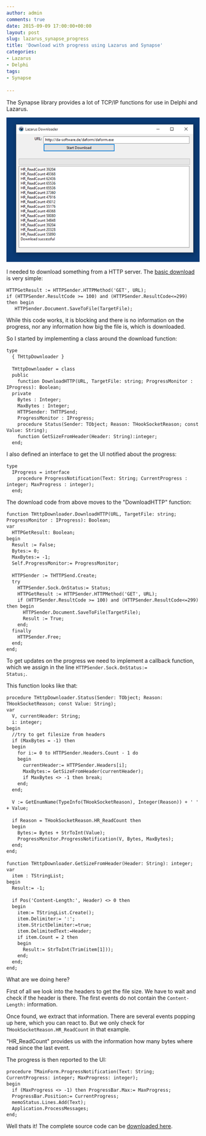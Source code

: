 ```yaml
---
author: admin
comments: true
date: 2015-09-09 17:00:00+00:00
layout: post
slug: lazarus_synapse_progress
title: 'Download with progress using Lazarus and Synapse'
categories:
- Lazarus
- Delphi
tags:
- Synapse

---
```


The Synapse library provides a lot of TCP/IP functions for use in Delphi and Lazarus. 

![](/assets/uploads/2015/9/laz1.png)

I needed to download something from a HTTP server. The [basic download](http://wiki.freepascal.org/Synapse) is very simple: 

	HTTPGetResult := HTTPSender.HTTPMethod('GET', URL);
	if (HTTPSender.ResultCode >= 100) and (HTTPSender.ResultCode<=299) then begin
	   HTTPSender.Document.SaveToFile(TargetFile);

While this code works, it is blocking and there is no information on the progress, nor any information how big the file is, which is downloaded.

So I started by implementing a class around the download function:

	type
	  { THttpDownloader }
	
	  THttpDownloader = class
	  public
	    function DownloadHTTP(URL, TargetFile: string; ProgressMonitor : IProgress): Boolean;
	  private
	    Bytes : Integer;
	    MaxBytes : Integer;
	    HTTPSender: THTTPSend;
	    ProgressMonitor : IProgress;
	    procedure Status(Sender: TObject; Reason: THookSocketReason; const Value: String);
	    function GetSizeFromHeader(Header: String):integer;
	  end; 

I also defined an interface to get the UI notified about the progress:

	type
	  IProgress = interface
	    procedure ProgressNotification(Text: String; CurrentProgress : integer; MaxProgress : integer);
	  end;  

The download code from above moves to the "DownloadHTTP" function:

	function THttpDownloader.DownloadHTTP(URL, TargetFile: string; ProgressMonitor : IProgress): Boolean;
	var
	  HTTPGetResult: Boolean;
	begin
	  Result := False;
	  Bytes:= 0;
	  MaxBytes:= -1;
	  Self.ProgressMonitor:= ProgressMonitor;
	
	  HTTPSender := THTTPSend.Create;
	  try
	    HTTPSender.Sock.OnStatus:= Status;
	    HTTPGetResult := HTTPSender.HTTPMethod('GET', URL);
	    if (HTTPSender.ResultCode >= 100) and (HTTPSender.ResultCode<=299) then begin
	      HTTPSender.Document.SaveToFile(TargetFile);
	      Result := True;
	    end;
	  finally
	    HTTPSender.Free;
	  end;
	end;

To get updates on the progress we need to implement a callback function, which we assign in the line <code>HTTPSender.Sock.OnStatus:= Status;</code>.

This function looks like that:

	procedure THttpDownloader.Status(Sender: TObject; Reason: THookSocketReason; const Value: String);
	var
	  V, currentHeader: String;
	  i: integer;
	begin
	  //try to get filesize from headers
	  if (MaxBytes = -1) then
	  begin
	    for i:= 0 to HTTPSender.Headers.Count - 1 do
	    begin
	      currentHeader:= HTTPSender.Headers[i];
	      MaxBytes:= GetSizeFromHeader(currentHeader);
	      if MaxBytes <> -1 then break;
	    end;
	  end;
	
	  V := GetEnumName(TypeInfo(THookSocketReason), Integer(Reason)) + ' ' + Value;
	
	  if Reason = THookSocketReason.HR_ReadCount then
	  begin
	    Bytes:= Bytes + StrToInt(Value);
	    ProgressMonitor.ProgressNotification(V, Bytes, MaxBytes);
	  end;
	end;   
	
	function THttpDownloader.GetSizeFromHeader(Header: String): integer;
	var
	  item : TStringList;
	begin
	  Result:= -1;
	
	  if Pos('Content-Length:', Header) <> 0 then
	  begin
	    item:= TStringList.Create();
	    item.Delimiter:= ':';
	    item.StrictDelimiter:=true;
	    item.DelimitedText:=Header;
	    if item.Count = 2 then
	    begin
	      Result:= StrToInt(Trim(item[1]));
	    end;
	  end;
	end;     
	         
What are we doing here? 

First of all we look into the headers to get the file size. We have to wait and check if the header is there. The first events do not contain the <code>Content-Length:</code> information. 

Once found, we extract that information. There are several events popping up here, which you can react to. But we only check for <code>THookSocketReason.HR_ReadCount</code> in that example. 

"HR_ReadCount" provides us with the information how many bytes where read since the last event. 

The progress is then reported to the UI:

	procedure TMainForm.ProgressNotification(Text: String; CurrentProgress: integer; MaxProgress: integer);
	begin
	  if (MaxProgress <> -1) then ProgressBar.Max:= MaxProgress;
	  ProgressBar.Position:= CurrentProgress;
	  memoStatus.Lines.Add(Text);
	  Application.ProcessMessages;
	end;

Well thats it! The complete source code can be [downloaded here](/assets/uploads/2015/9/laz_downloader.zip).